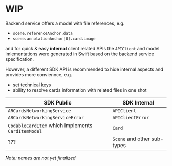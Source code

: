 # WIP

Backend service offers a model with file references, e.g.
- `scene.referenceAnchor.data`
- `scene.annotationAnchor[0].card.image`

and for quick & easy **internal** client related APIs the `APIClient` and model imlementations were generated in Swift based on the backend service specification.

However, a different SDK API is recommended to hide internal aspects and provides more conviennce, e.g.
- set technical keys
- ability to resolve cards information with related files in one shot

|SDK Public|SDK Internal|
|---|---|
|`ARCardsNetworkingService`|`APIClient`|
|`ARCardsNetworkingServiceError`|`APIClientError`|
|`CodableCardItem` which implements `CardItemModel` |`Card`|
|???|`Scene` and other sub-types

*Note: names are not yet finalized*

